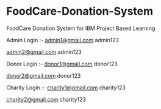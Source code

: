# FoodCare-Donation-System
FoodCare Donation System for IBM Project Based Learning

Admin Login :-
admin1@gmail.com
admin123

admin2@gmail.com
admin123

Donor Login :-
donor1@gmail.com
donor123

donor2@gmail.com
donor123

Charity Login :-
charity1@gmail.com
charity123

charity2@gmail.com
charity123
